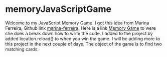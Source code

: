 # memoryJavaScriptGame

Welcome to my JavaScript Memory Game.
I got this idea from Marina Ferreira, Github link [marina-ferreira](https://github.com/marina-ferreira).  Here is a link [Memory Game](https://medium.freecodecamp.org/vanilla-javascript-tutorial-build-a-memory-game-in-30-minutes-e542c4447eae) to were she does a break down how to write the code. I added to the project by added location.reload() to when you win the game. I will be adding more to this project in the next couple of days.
The object of the game is to find two matching cards.

